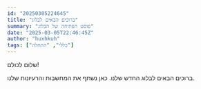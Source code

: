 ```yaml
---
id: "20250305224645"
title: "ברוכים הבאים לבלוג"
summary: "פוסט הפתיחה של הבלוג"
date: "2025-03-05T22:46:45Z"
author: "huxhkuh"
tags: ["כללי", "התחלה"]
---
```


שלום לכולם!

ברוכים הבאים לבלוג החדש שלנו. כאן נשתף את המחשבות והרעיונות שלנו.